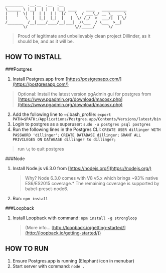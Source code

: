     ________  .__.__  .__  .__                             
    \______ \ |__|  | |  | |__| ____    ____   ___________ 
    |    |  \|  |  | |  | |  |/    \  / ___\_/ __ \_  __ \
    |    `   \  |  |_|  |_|  |   |  \/ /_/  >  ___/|  | \/
    /_______  /__|____/____/__|___|  /\___  / \___  >__|   
            \/                     \//_____/      \/       

> Proud of legitimate and unbelievably clean project Dillinder, as it should be, and as it will be.

HOW TO INSTALL
------------

###Postgres
 1. Install Postgres.app from [https://postgresapp.com/](https://postgresapp.com/)
>Optional: Install the latest version pgAdmin gui for postgres from
 [https://www.pgadmin.org/download/macosx.php](https://www.pgadmin.org/download/macosx.php)
 
 2. Add the following line to ~/.bash_profile:
 `export PATH=$PATH:/Applications/Postgres.app/Contents/Versions/latest/bin`
 3. Login to postgres as a superuser: `sudo -u postgres psql postgres`
 4. Run the following lines in the Postgres CLI:
 `CREATE USER dillinger WITH PASSWORD 'dillinger';`
 `CREATE DATABASE dillinger;`
 `GRANT ALL PRIVILEGES ON DATABASE dillinger to dillinger;` 
> run `\q` to quit postgres

###Node 
 1. Install Node.js v6.3.0 from [https://nodejs.org/](https://nodejs.org/)
 
    > Why? Node 6.3.0 comes with V8 v5.x which brings ~93% native ES6/ES2015 coverage.* The remaining coverage is supported by babel-preset-node6. 
 2. Run: `npm install`

###Loopback
 
 1. Install Loopback with command: `npm install -g strongloop`

    > (More info... [http://loopback.io/getting-started/](http://loopback.io/getting-started/))
    
HOW TO RUN
------------

 1. Ensure Postgres.app is running (Elephant icon in menubar)
 2. Start server with command: `node .`

